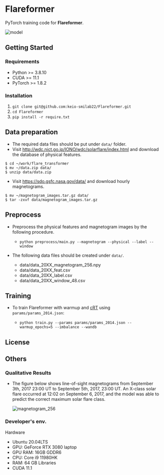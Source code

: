# Flareformer

PyTorch training code for **Flareformer**.

![model](https://user-images.githubusercontent.com/51681991/172095937-4d57db9d-3178-4c94-8658-7a4aaa169dc5.jpg)

## Getting Started

### Requirements

- Python >= 3.8.10
- CUDA >= 11.1
- PyTorch >= 1.8.2

### Installation

1. `git clone git@github.com:keio-smilab22/Flareformer.git`
2. `cd Flareformer`
3. `pip install -r require.txt`


## Data preparation

- The required data files should be put under ```data/``` folder.
- Visit http://wdc.nict.go.jp/IONO/wdc/solarflare/index.html and download the database of physical features.

```
$ cd ~/work/flare_transformer
$ mv ~/data.zip data/
$ unzip data/data.zip
```

- Visit https://sdo.gsfc.nasa.gov/data/ and download hourly magnetograms.
```
$ mv ~/magnetogram_images.tar.gz data/
$ tar -zxvf data/magnetogram_images.tar.gz
```

## Preprocess

- Preprocess the physical features and magnetogram images by the following procedure.

    - `python preprocess/main.py --magnetogram --physical --label --window`

- The following data files should be created under ```data/```.
  -  data/data_20XX_magnetogram_256.npy
  -  data/data_20XX_feat.csv
  -  data/data_20XX_label.csv
  -  data/data_20XX_window_48.csv

## Training

- To train Flareformer with warmup and [cRT](https://arxiv.org/abs/1910.09217) using `params/params_2014.json`: 

    - `python train.py --params params/params_2014.json --warmup_epochs=5 --imbalance --wandb`

## License

## Others

### Qualitative Results
  * The figure below shows line-of-sight magnetograms from September 3th, 2017 23:00 UT to September 5th, 2017, 23:00 UT. An X-class solar flare occurred at 12:02 on September 6, 2017, and the model was able to predict the correct maximum solar flare class.
  
    ![magnetogram_256](https://user-images.githubusercontent.com/75234574/148938052-5d2a017e-c8fd-4f4f-9c10-0226e447c939.gif)


### Developer's env.
Hardware
- Ubuntu 20.04LTS
- GPU: GeForce RTX 3080 laptop
- GPU RAM: 16GB GDDR6
- CPU: Core i9 11980HK
- RAM: 64 GB
Libraries
- CUDA 11.1



